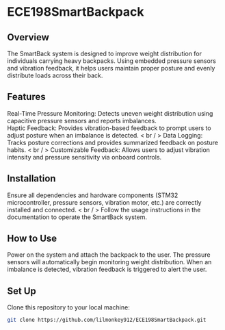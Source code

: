 # **ECE198SmartBackpack**

## **Overview**
The SmartBack system is designed to improve weight distribution for individuals carrying heavy backpacks. Using embedded pressure sensors and vibration feedback, it helps users maintain proper posture and evenly distribute loads across their back.

## **Features**
Real-Time Pressure Monitoring: Detects uneven weight distribution using capacitive pressure sensors and reports imbalances. <br/>
Haptic Feedback: Provides vibration-based feedback to prompt users to adjust posture when an imbalance is detected. < br / >
Data Logging: Tracks posture corrections and provides summarized feedback on posture habits. < br / >
Customizable Feedback: Allows users to adjust vibration intensity and pressure sensitivity via onboard controls.

## **Installation**
Ensure all dependencies and hardware components (STM32 microcontroller, pressure sensors, vibration motor, etc.) are correctly installed and connected. < br / >
Follow the usage instructions in the documentation to operate the SmartBack system.

## **How to Use**
Power on the system and attach the backpack to the user. 
The pressure sensors will automatically begin monitoring weight distribution.
When an imbalance is detected, vibration feedback is triggered to alert the user.


## **Set Up**
Clone this repository to your local machine:
```bash
git clone https://github.com/lilmonkey912/ECE198SmartBackpack.git 
